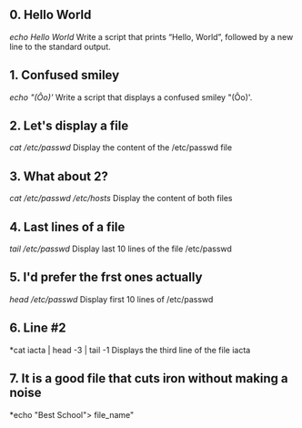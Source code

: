 ## 0. Hello World
*echo Hello World* Write a script that prints “Hello, World”, followed by a new line to the standard output.
## 1. Confused smiley
*echo "(Ôo)'* Write a script that displays a confused smiley "(Ôo)'.
## 2. Let's display a file
*cat /etc/passwd* Display the content of the /etc/passwd file
## 3. What about 2?
*cat /etc/passwd /etc/hosts* Display the content of both files
## 4. Last lines of a file
*tail /etc/passwd* Display last 10 lines of the file /etc/passwd
## 5. I'd prefer the frst ones actually
*head /etc/passwd* Display first 10 lines of /etc/passwd
## 6. Line #2
*cat iacta | head -3 | tail -1 Displays the third line of the file iacta
## 7. It is a good file that cuts iron without making a noise
*echo "Best School"> file_name" 

